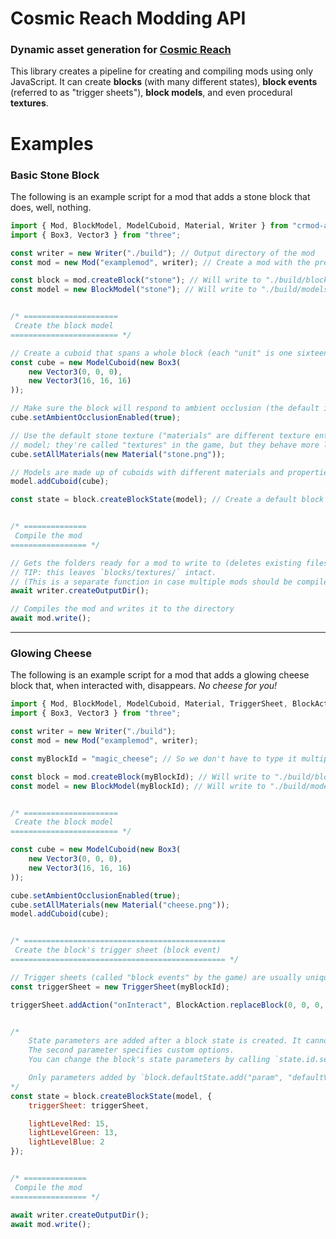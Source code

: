 # Cosmic Reach Modding API
### Dynamic asset generation for [Cosmic Reach](https://finalforeach.itch.io/cosmic-reach)
This library creates a pipeline for creating and compiling mods using only JavaScript. It can create **blocks** (with many different states), **block events** (referred to as "trigger sheets"), **block models**, and even procedural **textures**.

# Examples

### Basic Stone Block
The following is an example script for a mod that adds a stone block that does, well, nothing.
```js
import { Mod, BlockModel, ModelCuboid, Material, Writer } from "crmod-api";
import { Box3, Vector3 } from "three";

const writer = new Writer("./build"); // Output directory of the mod
const mod = new Mod("examplemod", writer); // Create a mod with the prefix "examplemod"

const block = mod.createBlock("stone"); // Will write to "./build/blocks/block_examplemod_stone.json
const model = new BlockModel("stone"); // Will write to "./build/models/blocks/model_examplemod_stone.json


/* =====================
 Create the block model
======================== */

// Create a cuboid that spans a whole block (each "unit" is one sixteenth of a block: one pixel in a texture)
const cube = new ModelCuboid(new Box3(
    new Vector3(0, 0, 0),
    new Vector3(16, 16, 16)
));

// Make sure the block will respond to ambient occlusion (the default is `false`)
cube.setAmbientOcclusionEnabled(true);

// Use the default stone texture ("materials" are different texture entries usually found at the top of the
// model; they're called "textures" in the game, but they behave more like materials with texture maps)
cube.setAllMaterials(new Material("stone.png"));

// Models are made up of cuboids with different materials and properties
model.addCuboid(cube);

const state = block.createBlockState(model); // Create a default block state with our new model


/* ==============
 Compile the mod
================= */

// Gets the folders ready for a mod to write to (deletes existing files!)
// TIP: this leaves `blocks/textures/` intact.
// (This is a separate function in case multiple mods should be compiled at once)
await writer.createOutputDir();

// Compiles the mod and writes it to the directory
await mod.write();
```
---

### Glowing Cheese
The following is an example script for a mod that adds a glowing cheese block that, when interacted with, disappears. *No cheese for you!*
```js
import { Mod, BlockModel, ModelCuboid, Material, TriggerSheet, BlockAction, Writer } from "crmod-api";
import { Box3, Vector3 } from "three";

const writer = new Writer("./build");
const mod = new Mod("examplemod", writer);

const myBlockId = "magic_cheese"; // So we don't have to type it multiple times

const block = mod.createBlock(myBlockId); // Will write to "./build/blocks/block_examplemod_magic_cheese.json
const model = new BlockModel(myBlockId); // Will write to "./build/models/blocks/model_examplemod_magic_cheese.json


/* =====================
 Create the block model
======================== */

const cube = new ModelCuboid(new Box3(
    new Vector3(0, 0, 0),
    new Vector3(16, 16, 16)
));

cube.setAmbientOcclusionEnabled(true);
cube.setAllMaterials(new Material("cheese.png"));
model.addCuboid(cube);


/* =============================================
 Create the block's trigger sheet (block event)
================================================ */

// Trigger sheets (called "block events" by the game) are usually unique per block state
const triggerSheet = new TriggerSheet(myBlockId);

triggerSheet.addAction("onInteract", BlockAction.replaceBlock(0, 0, 0, "base:air[default]"));


/*
    State parameters are added after a block state is created. It cannot be passed while constructing.
    The second parameter specifies custom options.
    You can change the block's state parameters by calling `state.id.set("param", "value")`

    Only parameters added by `block.defaultState.add("param", "defaultValue")` can be changed.
*/
const state = block.createBlockState(model, {
    triggerSheet: triggerSheet,

    lightLevelRed: 15,
    lightLevelGreen: 13,
    lightLevelBlue: 2
});


/* ==============
 Compile the mod
================= */

await writer.createOutputDir();
await mod.write();
```